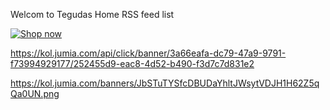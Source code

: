 Welcom to Tegudas Home 
RSS feed list

<a href="https://kol.jumia.com/api/click/banner/3a66eafa-dc79-47a9-9791-f73994929177/252455d9-eac8-4d52-b490-f3d7c7d831e2"><img src="https://kol.jumia.com/banners/JbSTuTYSfcDBUDaYhltJWsytVDJH1H62Z5qQa0UN.png" alt="Shop now"/></a>

https://kol.jumia.com/api/click/banner/3a66eafa-dc79-47a9-9791-f73994929177/252455d9-eac8-4d52-b490-f3d7c7d831e2

https://kol.jumia.com/banners/JbSTuTYSfcDBUDaYhltJWsytVDJH1H62Z5qQa0UN.png 
